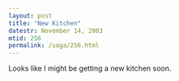 ```yaml
---
layout: post
title: "New Kitchen"
datestr: November 14, 2003
mtid: 256
permalink: /saga/256.html
---
```


Looks like I might be getting a new kitchen soon.

